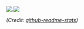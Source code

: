 <a href="https://github.com/anuraghazra/github-readme-stats">
  <img align="center" src="https://github-readme-stats.vercel.app/api?username=SonaliChavan95&show_icons=true&theme=gruvbox" />
</a>
<a href="https://github.com/anuraghazra/convoychat">
  <img align="center" src="https://github-readme-stats.vercel.app/api/top-langs/?username=SonaliChavan95&layout=compact&theme=gruvbox&langs_count=8" />
</a>

*(Credit: [github-readme-stats](https://github.com/anuraghazra/github-readme-stats))*
